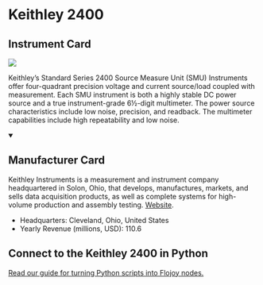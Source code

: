 
# Keithley 2400

## Instrument Card

<img src="https://v5.airtableusercontent.com/v1/19/19/1691539200000/zwg4Sp_aHv09CcrQd7D8ow/tG8pYla7craEzbOcxeor-5tOmnhTpu42RgNx_sSCQxCzgqH-0K3IEb-DMdJmgg_RqTKVLCcsf-853-KAh5Zpi-gkai2dc_fh9dz_mVDb2Mg/8iPZYTrQKCGHHMW-yNUwEOnPUiUnL_fvOBm31qrSfTU"/>
<p>Keithley’s Standard Series 2400 Source Measure Unit (SMU) Instruments offer four-quadrant precision voltage and current source/load coupled with measurement. Each SMU instrument is both a highly stable DC power source and a true instrument-grade 6½-digit multimeter. The power source characteristics include low noise, precision, and readback. The multimeter capabilities include high repeatability and low noise.</p>

<details open>
<summary><h2>Manufacturer Card</h2></summary>

Keithley Instruments is a measurement and instrument company headquartered in Solon, Ohio, that develops, manufactures, markets, and sells data acquisition products, as well as complete systems for high-volume production and assembly testing. <a href="https://www.tek.com/en">Website</a>.

<ul>
  <li>Headquarters: Cleveland, Ohio, United States</li>
  <li>Yearly Revenue (millions, USD): 110.6</li>
</ul>
</details>

## Connect to the Keithley 2400 in Python

[Read our guide for turning Python scripts into Flojoy nodes.](https://docs.flojoy.ai/custom-nodes/creating-custom-node/)


